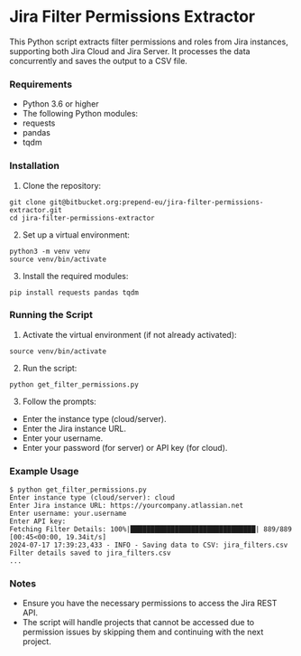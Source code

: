 # Jira Filter Permissions Extractor #

This Python script extracts filter permissions and roles from Jira instances, supporting both Jira Cloud and Jira Server. It processes the data concurrently and saves the output to a CSV file.

### Requirements ###

* Python 3.6 or higher
* The following Python modules:
* requests
* pandas
* tqdm

### Installation ###

1. Clone the repository:
```
git clone git@bitbucket.org:prepend-eu/jira-filter-permissions-extractor.git
cd jira-filter-permissions-extractor
```
2. Set up a virtual environment:
```
python3 -m venv venv
source venv/bin/activate
```
3. Install the required modules:
```
pip install requests pandas tqdm
```

### Running the Script ###

1. Activate the virtual environment (if not already activated):
```
source venv/bin/activate
```
2. Run the script:
```
python get_filter_permissions.py
```
3. Follow the prompts:
* Enter the instance type (cloud/server).
* Enter the Jira instance URL.
* Enter your username.
* Enter your password (for server) or API key (for cloud).

### Example Usage ###
```
$ python get_filter_permissions.py
Enter instance type (cloud/server): cloud
Enter Jira instance URL: https://yourcompany.atlassian.net
Enter username: your.username
Enter API key: 
Fetching Filter Details: 100%|███████████████████████████████| 889/889 [00:45<00:00, 19.34it/s]
2024-07-17 17:39:23,433 - INFO - Saving data to CSV: jira_filters.csv
Filter details saved to jira_filters.csv
...
```

### Notes ###

* Ensure you have the necessary permissions to access the Jira REST API.
* The script will handle projects that cannot be accessed due to permission issues by skipping them and continuing with the next project.
